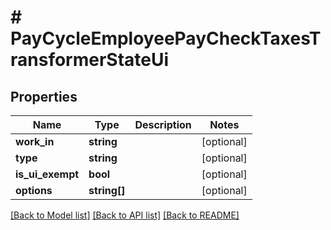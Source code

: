 # # PayCycleEmployeePayCheckTaxesTransformerStateUi

## Properties

Name | Type | Description | Notes
------------ | ------------- | ------------- | -------------
**work_in** | **string** |  | [optional]
**type** | **string** |  | [optional]
**is_ui_exempt** | **bool** |  | [optional]
**options** | **string[]** |  | [optional]

[[Back to Model list]](../../README.md#models) [[Back to API list]](../../README.md#endpoints) [[Back to README]](../../README.md)
